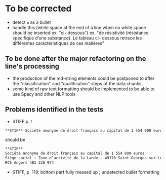 # To be corrected

- detect `o` as a bullet
- handle this (white space at the end of a line when no white space should be inserted ex: "ci- dessous")
  ex.
  "de résistivité (résistance spécifique d’une substance). Le tableau ci- dessous retrace les différentes caractéristiques de ces matières"

## To be done after the major refactoring on the line's processing

- the production of the md-string elements could be postponed to after the "classification" and "qualification" steps of the data chunks
- some kind of raw text formatting should be implemented to be able to use Spacy and other NLP tools

## Problems identified in the tests

- STIFF p. 1

```md
**STIF** Société anonyme de droit français au capital de 1 554 000 euros Siège social : Zone d’activité de la Lande - 49170 Saint-Georges-sur-Loire RCS Angers 481 236 974
```

should be

```md
**STIF**
Société anonyme de droit français au capital de 1 554 000 euros
Siège social : Zone d’activité de la Lande - 49170 Saint-Georges-sur-Loire
RCS Angers 481 236 974
```

- STIFF, p. 119: bottom part fully messed up ; undetected bullet formatting
